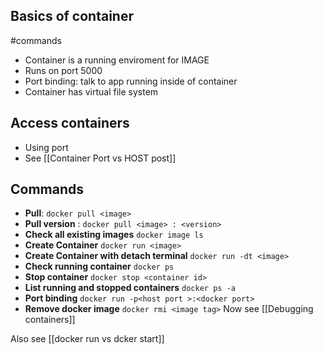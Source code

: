 ## Basics of container

#commands

- Container is a running enviroment for IMAGE
- Runs on port 5000
- Port binding: talk to app running inside of container
- Container has virtual file system

## Access containers
- Using port
- See [[Container Port vs HOST post]]
## Commands

- **Pull**: ```docker pull <image>```
- **Pull version** : ```docker pull <image> : <version>```
- **Check all existing images** ```docker image ls```
- **Create Container** ```docker run <image> ```
- **Create Container  with detach terminal** ```docker run -dt <image> ```
- **Check running container** ```docker ps```
- **Stop container** ```docker stop <container id>```
- **List running and stopped containers** ```docker ps -a```
- **Port binding** ```docker run -p<host port >:<docker port>```
- **Remove docker image** `docker rmi <image tag>`
Now see [[Debugging containers]]

Also see [[docker run vs dcker start]]


